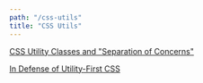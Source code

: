 ```yaml
---
path: "/css-utils"
title: "CSS Utils"
---
```


[CSS Utility Classes and "Separation of Concerns"](https://adamwathan.me/css-utility-classes-and-separation-of-concerns/)

[In Defense of Utility-First CSS](https://medium.freecodecamp.org/in-defense-of-utility-first-css-4f406acee6fb)
